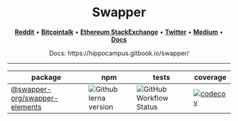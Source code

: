 <h1 align="center">Swapper</h1>

<p align="center">
  <a href="https://www.reddit.com/user/swapper_market"><b>Reddit</b></a> •
  <a href="https://bitcointalk.org/index.php?action=profile;u=3282789"><b>Bitcointalk</b></a> •
  <a href="https://ethereum.stackexchange.com/users/70542/swapper-market"><b>Ethereum StackExchange</b></a> •
  <a href="https://twitter.com/swapper_market"><b>Twitter</b></a> •
  <a href="https://medium.com/@swapper_market"><b>Medium</b></a> •
  <a href="https://docs.nodechain.swapper.market"><b>Docs</b></a>
</p>

<p align="center">
  Docs: https://hippocampus.gitbook.io/swapper/
</p>

<hr>


| package | npm | tests | coverage |
| ------- | --- | ----- | -------- |
| [@swapper-org/swapper-elements](/packages/swapper-elements) | ![Github lerna version](https://img.shields.io/github/lerna-json/v/swapper-org/swapper-core) | ![GitHub Workflow Status](https://img.shields.io/github/workflow/status/swapper-org/swapper-core/Test) | [![codecov](https://codecov.io/gh/swapper-org/swapper-core/branch/feature/hip-fixBugs/graph/badge.svg?token=2PKBEQTHD8)](https://codecov.io/gh/swapper-org/swapper-core)
